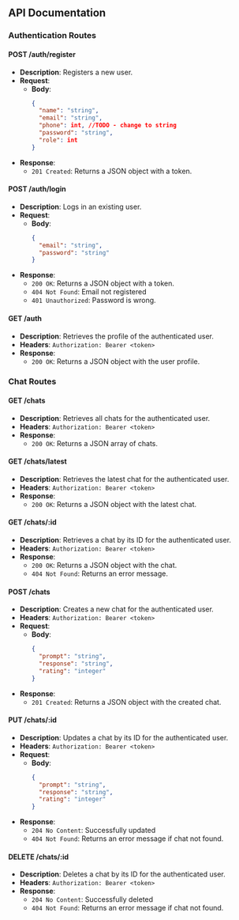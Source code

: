 ## API Documentation

### Authentication Routes

#### POST /auth/register
- **Description**: Registers a new user.
- **Request**:
  - **Body**:
    ```json
    {
      "name": "string",
      "email": "string",
      "phone": int, //TODO - change to string
      "password": "string",
      "role": int
    }
    ```
- **Response**:
  - `201 Created`: Returns a JSON object with a token.

#### POST /auth/login
- **Description**: Logs in an existing user.
- **Request**:
  - **Body**:
    ```json
    {
      "email": "string",
      "password": "string"
    }
    ```
- **Response**:
  - `200 OK`: Returns a JSON object with a token.
  - `404 Not Found`: Email not registered
  - `401 Unauthorized`: Password is wrong.

#### GET /auth
- **Description**: Retrieves the profile of the authenticated user.
- **Headers**: `Authorization: Bearer <token>`
- **Response**:
  - `200 OK`: Returns a JSON object with the user profile.

### Chat Routes


#### GET /chats
- **Description**: Retrieves all chats for the authenticated user.
- **Headers**: `Authorization: Bearer <token>`
- **Response**:
  - `200 OK`: Returns a JSON array of chats.

#### GET /chats/latest
- **Description**: Retrieves the latest chat for the authenticated user.
- **Headers**: `Authorization: Bearer <token>`
- **Response**:
  - `200 OK`: Returns a JSON object with the latest chat.

#### GET /chats/:id
- **Description**: Retrieves a chat by its ID for the authenticated user.
- **Headers**: `Authorization: Bearer <token>`
- **Response**:
  - `200 OK`: Returns a JSON object with the chat.
  - `404 Not Found`: Returns an error message.

#### POST /chats
- **Description**: Creates a new chat for the authenticated user.
- **Headers**: `Authorization: Bearer <token>`
- **Request**:
  - **Body**:
    ```json
    {
      "prompt": "string",
      "response": "string",
      "rating": "integer"
    }
    ```
- **Response**:
  - `201 Created`: Returns a JSON object with the created chat.

#### PUT /chats/:id
- **Description**: Updates a chat by its ID for the authenticated user.
- **Headers**: `Authorization: Bearer <token>`
- **Request**:
  - **Body**:
    ```json
    {
      "prompt": "string",
      "response": "string",
      "rating": "integer"
    }
    ```
- **Response**:
  - `204 No Content`: Successfully updated
  - `404 Not Found`: Returns an error message if chat not found.

#### DELETE /chats/:id
- **Description**: Deletes a chat by its ID for the authenticated user.
- **Headers**: `Authorization: Bearer <token>`
- **Response**:
  - `204 No Content`: Successfully deleted
  - `404 Not Found`: Returns an error message if chat not found.
